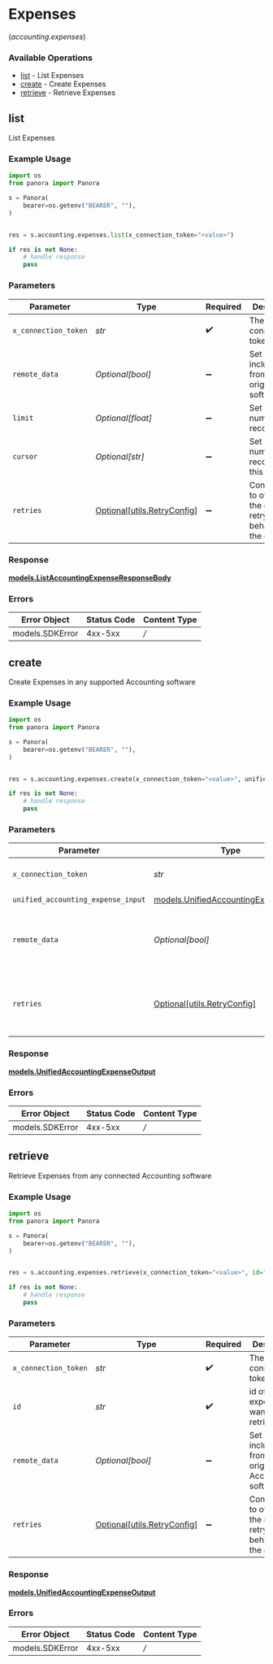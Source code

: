 # Expenses
(*accounting.expenses*)

### Available Operations

* [list](#list) - List  Expenses
* [create](#create) - Create Expenses
* [retrieve](#retrieve) - Retrieve Expenses

## list

List  Expenses

### Example Usage

```python
import os
from panora import Panora

s = Panora(
    bearer=os.getenv("BEARER", ""),
)


res = s.accounting.expenses.list(x_connection_token="<value>")

if res is not None:
    # handle response
    pass

```

### Parameters

| Parameter                                                           | Type                                                                | Required                                                            | Description                                                         |
| ------------------------------------------------------------------- | ------------------------------------------------------------------- | ------------------------------------------------------------------- | ------------------------------------------------------------------- |
| `x_connection_token`                                                | *str*                                                               | :heavy_check_mark:                                                  | The connection token                                                |
| `remote_data`                                                       | *Optional[bool]*                                                    | :heavy_minus_sign:                                                  | Set to true to include data from the original software.             |
| `limit`                                                             | *Optional[float]*                                                   | :heavy_minus_sign:                                                  | Set to get the number of records.                                   |
| `cursor`                                                            | *Optional[str]*                                                     | :heavy_minus_sign:                                                  | Set to get the number of records after this cursor.                 |
| `retries`                                                           | [Optional[utils.RetryConfig]](../../models/utils/retryconfig.md)    | :heavy_minus_sign:                                                  | Configuration to override the default retry behavior of the client. |


### Response

**[models.ListAccountingExpenseResponseBody](../../models/listaccountingexpenseresponsebody.md)**
### Errors

| Error Object    | Status Code     | Content Type    |
| --------------- | --------------- | --------------- |
| models.SDKError | 4xx-5xx         | */*             |

## create

Create Expenses in any supported Accounting software

### Example Usage

```python
import os
from panora import Panora

s = Panora(
    bearer=os.getenv("BEARER", ""),
)


res = s.accounting.expenses.create(x_connection_token="<value>", unified_accounting_expense_input={})

if res is not None:
    # handle response
    pass

```

### Parameters

| Parameter                                                                             | Type                                                                                  | Required                                                                              | Description                                                                           |
| ------------------------------------------------------------------------------------- | ------------------------------------------------------------------------------------- | ------------------------------------------------------------------------------------- | ------------------------------------------------------------------------------------- |
| `x_connection_token`                                                                  | *str*                                                                                 | :heavy_check_mark:                                                                    | The connection token                                                                  |
| `unified_accounting_expense_input`                                                    | [models.UnifiedAccountingExpenseInput](../../models/unifiedaccountingexpenseinput.md) | :heavy_check_mark:                                                                    | N/A                                                                                   |
| `remote_data`                                                                         | *Optional[bool]*                                                                      | :heavy_minus_sign:                                                                    | Set to true to include data from the original Accounting software.                    |
| `retries`                                                                             | [Optional[utils.RetryConfig]](../../models/utils/retryconfig.md)                      | :heavy_minus_sign:                                                                    | Configuration to override the default retry behavior of the client.                   |


### Response

**[models.UnifiedAccountingExpenseOutput](../../models/unifiedaccountingexpenseoutput.md)**
### Errors

| Error Object    | Status Code     | Content Type    |
| --------------- | --------------- | --------------- |
| models.SDKError | 4xx-5xx         | */*             |

## retrieve

Retrieve Expenses from any connected Accounting software

### Example Usage

```python
import os
from panora import Panora

s = Panora(
    bearer=os.getenv("BEARER", ""),
)


res = s.accounting.expenses.retrieve(x_connection_token="<value>", id="<value>")

if res is not None:
    # handle response
    pass

```

### Parameters

| Parameter                                                           | Type                                                                | Required                                                            | Description                                                         |
| ------------------------------------------------------------------- | ------------------------------------------------------------------- | ------------------------------------------------------------------- | ------------------------------------------------------------------- |
| `x_connection_token`                                                | *str*                                                               | :heavy_check_mark:                                                  | The connection token                                                |
| `id`                                                                | *str*                                                               | :heavy_check_mark:                                                  | id of the expense you want to retrieve.                             |
| `remote_data`                                                       | *Optional[bool]*                                                    | :heavy_minus_sign:                                                  | Set to true to include data from the original Accounting software.  |
| `retries`                                                           | [Optional[utils.RetryConfig]](../../models/utils/retryconfig.md)    | :heavy_minus_sign:                                                  | Configuration to override the default retry behavior of the client. |


### Response

**[models.UnifiedAccountingExpenseOutput](../../models/unifiedaccountingexpenseoutput.md)**
### Errors

| Error Object    | Status Code     | Content Type    |
| --------------- | --------------- | --------------- |
| models.SDKError | 4xx-5xx         | */*             |
